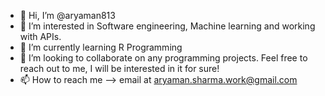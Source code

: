 - 👋 Hi, I’m @aryaman813
- 👀 I’m interested in Software engineering, Machine learning and working with APIs.
- 🌱 I’m currently learning R Programming
- 💞️ I’m looking to collaborate on any programming projects. Feel free to reach out to me, I will be interested in it for sure!
- 📫 How to reach me --> email at aryaman.sharma.work@gmail.com

<!---
aryaman813/aryaman813 is a ✨ special ✨ repository because its `README.md` (this file) appears on your GitHub profile.
You can click the Preview link to take a look at your changes.
--->
